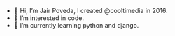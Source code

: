 - 👋 Hi, I’m Jair Poveda, I created @cooltimedia in 2016.
- 👀 I’m interested in code.
- 🌱 I’m currently learning python and django.

<!---
cooltimedia/cooltimedia is a ✨ special ✨ repository because its `README.md` (this file) appears on your GitHub profile.
You can click the Preview link to take a look at your changes.
--->
